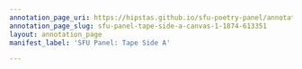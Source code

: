 ```yaml
---
annotation_page_uri: https://hipstas.github.io/sfu-poetry-panel/annotations/sfu-panel-tape-side-a-canvas-1-1874-613351.json
annotation_page_slug: sfu-panel-tape-side-a-canvas-1-1874-613351
layout: annotation_page
manifest_label: 'SFU Panel: Tape Side A'

---
```


